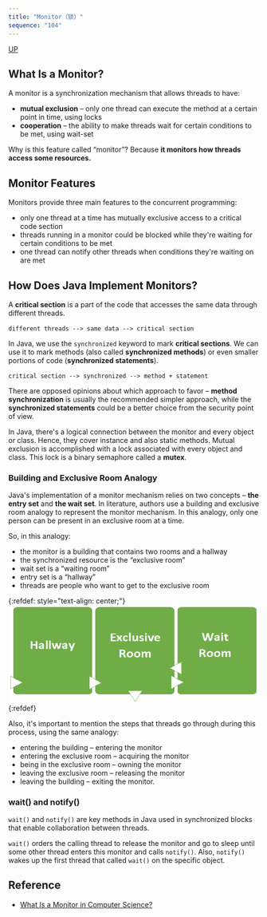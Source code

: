 ```yaml
---
title: "Monitor（锁）"
sequence: "104"
---
```


[UP](/java-concurrency.html)


## What Is a Monitor?

A monitor is a synchronization mechanism that allows threads to have:

- **mutual exclusion** – only one thread can execute the method at a certain point in time, using locks
- **cooperation** – the ability to make threads wait for certain conditions to be met, using wait-set

Why is this feature called “monitor”? Because **it monitors how threads access some resources.**

## Monitor Features

Monitors provide three main features to the concurrent programming:

- only one thread at a time has mutually exclusive access to a critical code section
- threads running in a monitor could be blocked while they're waiting for certain conditions to be met
- one thread can notify other threads when conditions they're waiting on are met

## How Does Java Implement Monitors?

A **critical section** is a part of the code that accesses the same data through different threads.

```text
different threads --> same data --> critical section
```

In Java, we use the `synchronized` keyword to mark **critical sections**.
We can use it to mark methods (also called **synchronized methods**) or
even smaller portions of code (**synchronized statements**).

```text
critical section --> synchronized --> method + statement
```

There are opposed opinions about which approach to favor – 
**method synchronization** is usually the recommended simpler approach,
while the **synchronized statements** could be a better choice from the security point of view.

In Java, there's a logical connection between the monitor and every object or class.
Hence, they cover instance and also static methods.
Mutual exclusion is accomplished with a lock associated with every object and class.
This lock is a binary semaphore called a **mutex**.

### Building and Exclusive Room Analogy

Java's implementation of a monitor mechanism relies on two concepts – **the entry set** and **the wait set**.
In literature, authors use a building and exclusive room analogy to represent the monitor mechanism.
In this analogy, only one person can be present in an exclusive room at a time.

So, in this analogy:

- the monitor is a building that contains two rooms and a hallway
- the synchronized resource is the “exclusive room”
- wait set is a “waiting room”
- entry set is a “hallway”
- threads are people who want to get to the exclusive room

{:refdef: style="text-align: center;"}
![](/assets/images/java/concurrency/obj/monitor/monitors-analogy.webp)
{:refdef}

Also, it's important to mention the steps that threads go through during this process, using the same analogy:

- entering the building – entering the monitor
- entering the exclusive room – acquiring the monitor
- being in the exclusive room – owning the monitor
- leaving the exclusive room – releasing the monitor
- leaving the building – exiting the monitor.

### wait() and notify()

`wait()` and `notify()` are key methods in Java used in synchronized blocks that enable collaboration between threads.

`wait()` orders the calling thread to release the monitor and go to sleep
until some other thread enters this monitor and calls `notify()`.
Also, `notify()` wakes up the first thread that called `wait()` on the specific object.

## Reference

- [What Is a Monitor in Computer Science?](https://www.baeldung.com/cs/monitor)
